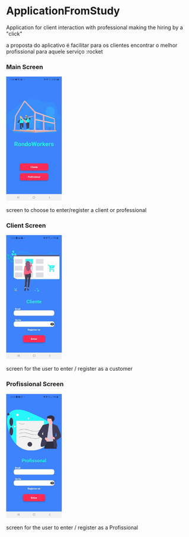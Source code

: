 # ApplicationFromStudy

<p>Application for client interaction with professional making the hiring by a "click"</p>
<p>a proposta do aplicativo é facilitar para os clientes encontrar o melhor profissional para aquele serviço :rocket</p>

<div>
<h3>Main Screen</h3>
<img src="./src/assets/imagen1.jpg" width='150'/>
<p>screen to choose to enter/register a client or professional</p>

<h3>Client Screen</h3>
<img src="./src/assets/imagen2.jpg" width='150'/>
<p>screen for the user to enter / register as a customer</p>

<h3>Profissional Screen</h3>
<img src="./src/assets/imagen3.jpg" width='150'/>
<p>screen for the user to enter / register as a Profissional</p>
</div>
